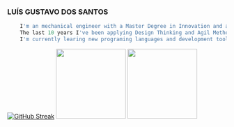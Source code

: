 ### LUÍS GUSTAVO DOS SANTOS
```javascript
    I'm an mechanical engineer with a Master Degree in Innovation and a MBA.
    The last 10 years I've been applying Design Thinking and Agil Methodologies to develop new services and processes.
    I'm currently learing new programing languages and development tools to improve my skill for fast prototyping and customer validation.
```
<!--
**Lgsantos/lgsantos** is a ✨ _special_ ✨ repository because its `README.md` (this file) appears on your GitHub profile.

Here are some ideas to get you started:

- 🔭 I’m currently working on ...
- 🌱 I’m currently learning ...
- 👯 I’m looking to collaborate on ...
- 🤔 I’m looking for help with ...
- 💬 Ask me about ...
- 📫 How to reach me: ...
- 😄 Pronouns: ...
- ⚡ Fun fact: ...
-->

[![GitHub Streak](http://github-readme-streak-stats.herokuapp.com?user=Lgsantos&theme=dark&date_format=M%20j%5B%2C%20Y%5D)](https://git.io/streak-stats)
<img height="160em" src="https://github-readme-stats.vercel.app/api?username=Lgsantos&theme=dark"/>
<img height="160em" src="https://github-readme-stats.vercel.app/api/top-langs/?username=Lgsantos&layout=compact&langs_count=7&theme=dark   "/>
